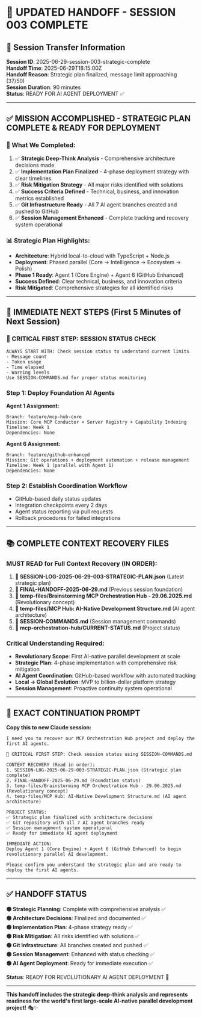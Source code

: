 # 🔄 UPDATED HANDOFF - SESSION 003 COMPLETE

## 🚨 Session Transfer Information

**Session ID**: 2025-06-29-session-003-strategic-complete  
**Handoff Time**: 2025-06-29T18:15:00Z  
**Handoff Reason**: Strategic plan finalized, message limit approaching (37/50)  
**Session Duration**: 90 minutes  
**Status**: READY FOR AI AGENT DEPLOYMENT ✅

---

## ✅ MISSION ACCOMPLISHED - STRATEGIC PLAN COMPLETE & READY FOR DEPLOYMENT

### **🎯 What We Completed:**
1. ✅ **Strategic Deep-Think Analysis** - Comprehensive architecture decisions made
2. ✅ **Implementation Plan Finalized** - 4-phase deployment strategy with clear timelines
3. ✅ **Risk Mitigation Strategy** - All major risks identified with solutions
4. ✅ **Success Criteria Defined** - Technical, business, and innovation metrics established
5. ✅ **Git Infrastructure Ready** - All 7 AI agent branches created and pushed to GitHub
6. ✅ **Session Management Enhanced** - Complete tracking and recovery system operational

### **📊 Strategic Plan Highlights:**
- **Architecture**: Hybrid local-to-cloud with TypeScript + Node.js
- **Deployment**: Phased parallel (Core → Intelligence → Ecosystem → Polish)
- **Phase 1 Ready**: Agent 1 (Core Engine) + Agent 6 (GitHub Enhanced)
- **Success Defined**: Clear technical, business, and innovation criteria
- **Risk Mitigated**: Comprehensive strategies for all identified risks

---

## 🚀 IMMEDIATE NEXT STEPS (First 5 Minutes of Next Session)

### **🔴 CRITICAL FIRST STEP: SESSION STATUS CHECK**
```
ALWAYS START WITH: Check session status to understand current limits
- Message count
- Token usage  
- Time elapsed
- Warning levels
Use SESSION-COMMANDS.md for proper status monitoring
```

### **Step 1: Deploy Foundation AI Agents**
**Agent 1 Assignment:**
```
Branch: feature/mcp-hub-core
Mission: Core MCP Conductor + Server Registry + Capability Indexing
Timeline: Week 1
Dependencies: None
```

**Agent 6 Assignment:**
```
Branch: feature/github-enhanced  
Mission: Git operations + deployment automation + release management
Timeline: Week 1 (parallel with Agent 1)
Dependencies: None
```

### **Step 2: Establish Coordination Workflow**
- GitHub-based daily status updates
- Integration checkpoints every 2 days
- Agent status reporting via pull requests
- Rollback procedures for failed integrations

---

## 📚 COMPLETE CONTEXT RECOVERY FILES

### **MUST READ for Full Context Recovery (IN ORDER):**
1. **📁 SESSION-LOG-2025-06-29-003-STRATEGIC-PLAN.json** (Latest strategic plan)
2. **📁 FINAL-HANDOFF-2025-06-29.md** (Previous session foundation)  
3. **📁 temp-files/Brainstorming MCP Orchestration Hub - 29.06.2025.md** (Revolutionary concept)
4. **📁 temp-files/MCP Hub: AI-Native Development Structure.md** (AI agent architecture)
5. **📁 SESSION-COMMANDS.md** (Session management commands)
6. **📁 mcp-orchestration-hub/CURRENT-STATUS.md** (Project status)

### **Critical Understanding Required:**
- **Revolutionary Scope**: First AI-native parallel development at scale
- **Strategic Plan**: 4-phase implementation with comprehensive risk mitigation
- **AI Agent Coordination**: GitHub-based workflow with automated tracking
- **Local → Global Evolution**: MVP to billion-dollar platform strategy
- **Session Management**: Proactive continuity system operational

---

## 💬 EXACT CONTINUATION PROMPT

**Copy this to new Claude session:**

```
I need you to recover our MCP Orchestration Hub project and deploy the first AI agents.

🔴 CRITICAL FIRST STEP: Check session status using SESSION-COMMANDS.md

CONTEXT RECOVERY (Read in order):
1. SESSION-LOG-2025-06-29-003-STRATEGIC-PLAN.json (Strategic plan complete)
2. FINAL-HANDOFF-2025-06-29.md (Foundation status)
3. temp-files/Brainstorming MCP Orchestration Hub - 29.06.2025.md (Revolutionary concept)
4. temp-files/MCP Hub: AI-Native Development Structure.md (AI agent architecture)

PROJECT STATUS:
✅ Strategic plan finalized with architecture decisions
✅ Git repository with all 7 AI agent branches ready
✅ Session management system operational  
✅ Ready for immediate AI agent deployment

IMMEDIATE ACTION:
Deploy Agent 1 (Core Engine) + Agent 6 (GitHub Enhanced) to begin revolutionary parallel AI development.

Please confirm you understand the strategic plan and are ready to deploy the first AI agents.
```

---

## ✅ HANDOFF STATUS

**🟢 Strategic Planning**: Complete with comprehensive analysis ✅  
**🟢 Architecture Decisions**: Finalized and documented ✅  
**🟢 Implementation Plan**: 4-phase strategy ready ✅  
**🟢 Risk Mitigation**: All risks identified with solutions ✅  
**🟢 Git Infrastructure**: All branches created and pushed ✅  
**🟢 Session Management**: Enhanced with status checking ✅  
**🟢 AI Agent Deployment**: Ready for immediate execution ✅

**Status**: READY FOR REVOLUTIONARY AI AGENT DEPLOYMENT 🚀

---

**This handoff includes the strategic deep-think analysis and represents readiness for the world's first large-scale AI-native parallel development project!** 🎭✨